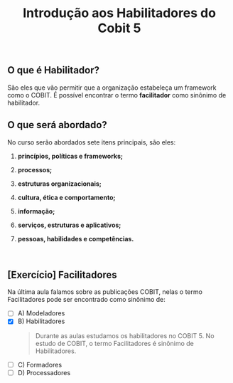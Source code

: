 <div align="center">

  # Introdução aos Habilitadores do Cobit 5

</div>

<br>

## O que é Habilitador? 

São eles que vão permitir que a organização estabeleça um framework como o COBIT. É possível encontrar o termo **facilitador** como sinônimo de habilitador.

## O que será abordado?

No curso serão abordados sete itens principais, são eles:

1) **princípios, políticas e frameworks;**

2) **processos;**

3) **estruturas organizacionais;**

4) **cultura, ética e comportamento;**

5) **informação;**

6) **serviços, estruturas e aplicativos;**

7) **pessoas, habilidades e competências.**

<br>

## [Exercício] Facilitadores

Na última aula falamos sobre as publicações COBIT, nelas o termo Facilitadores pode ser encontrado como sinônimo de:

- [ ] A) Modeladores
- [x] B) Habilitadores
  > Durante as aulas estudamos os habilitadores no COBIT 5. No estudo de COBIT, o termo Facilitadores é sinônimo de Habilitadores.
- [ ] C) Formadores
- [ ] D) Processadores